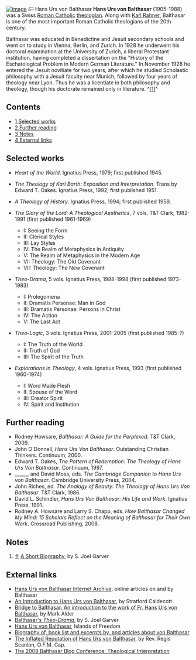 [![image](images/3/30/Balthasar.jpg)](http://www.theopedia.com/File:Balthasar.jpg)
[![image](data:image/png;base64,iVBORw0KGgoAAAANSUhEUgAAAA8AAAALCAAAAACFLIiAAAAAAnRSTlMA/1uRIrUAAABPSURBVAjXY/j///+5vXDwjAHIr26ZAgXZe8H8a/+hoIcw/9nevdVL9+79DuPvzQYZFPUezu8BMZLXgkExnD8HAu6hqv//n+HZVjD4DuUDAKlChD3fj6aPAAAAAElFTkSuQmCC)](http://www.theopedia.com/File:Balthasar.jpg "Enlarge")
Hans Urs von Balthasar
**Hans Urs von Balthasar** (1905-1988) was a Swiss
[Roman Catholic](Roman_Catholic "Roman Catholic")
[theologian](Theologian "Theologian"). Along with
[Karl Rahner](Karl_Rahner "Karl Rahner"), Balthasar is one of the
most important Roman Catholic theologians of the 20th century.

Balthasar was educated in Benedictine and Jesuit secondary schools
and went on to study in Vienna, Berlin, and Zurich. In 1928 he
underwent his doctoral examination at the University of Zurich, a
liberal Protestant institution, having completed a dissertation on
the "History of the Eschatological Problem in Modern German
Literature." In November 1928 he entered the Jesuit novitiate for
two years, after which he studied Scholastic philosophy with a
Jesuit faculty near Munich, followed by four years of theology near
Lyon. Thus he was a licentiate in both philosophy and theology,
though his doctorate remained only in literature. ^[[1]](#note-0)^


## Contents

-   [1 Selected works](#Selected_works)
-   [2 Further reading](#Further_reading)
-   [3 Notes](#Notes)
-   [4 External links](#External_links)

## Selected works

-   *Heart of the World*. Ignatius Press, 1979; first published
    1945.
-   *The Theology of Karl Barth: Exposition and Interpretation*.
    Trans by Edward T. Oakes. Ignatius Press, 1992; first published
    1951.
-   *A Theology of History*. Ignatius Press, 1994; first published
    1959.
-   *The Glory of the Lord: A Theological Aesthetics*, 7 vols. T&T
    Clark, 1982-1991 (first published 1961-1969)
    -   I: Seeing the Form
    -   II: Clerical Styles
    -   III: Lay Styles
    -   IV: The Realm of Metaphysics in Antiquity
    -   V: The Realm of Metaphysics in the Modern Age
    -   VI: Theology: The Old Covenant
    -   VII: Theology: The New Covenant

-   *Theo-Drama*, 5 vols. Ignatius Press, 1988-1998 (first
    published 1973-1983)
    -   I: Prolegomena
    -   II: Dramatis Personae: Man in God
    -   III: Dramatis Personae: Persons in Christ
    -   IV: The Action
    -   V: The Last Act

-   *Theo-Logic*, 3 vols. Ignatius Press, 2001-2005 (first
    published 1985-?)
    -   I: The Truth of the World
    -   II: Truth of God
    -   III: The Spirit of the Truth

-   *Explorations in Theology*, 4 vols. Ignatius Press, 1993 (first
    published 1960-1974)
    -   I: Word Made Flesh
    -   II: Spouse of the Word
    -   III: Creator Spirit
    -   IV: Spirit and Institution


## Further reading

-   Rodney Howsare, *Balthasar: A Guide for the Perplexed*. T&T
    Clark, 2009.
-   John O'Donnell, *Hans Urs Von Balthasar*. Outstanding Christian
    Thinkers. Continuum, 2000.
-   Edward T. Oakes,
    *The Pattern of Redemption: The Theology of Hans Urs Von Balthasar*.
    Continuum, 1997.
-   \_\_\_\_\_\_ and David Moss, eds.
    *The Cambridge Companion to Hans Urs von Balthasar*. Cambridge
    University Press, 2004.
-   John Riches, ed.
    *The Analogy of Beauty: The Theology of Hans Urs Von Balthasar*.
    T&T Clark, 1986.
-   David L. Schindler,
    *Hans Urs Von Balthasar: His Life and Work*. Ignatius Press, 1991.
-   Rodney A. Howsare and Larry S. Chapp, eds.
    *How Balthasar Changed My Mind: 15 Scholars Reflect on the Meaning of Balthasar for Their Own Work*.
    Crossroad Publishing, 2008.

## Notes

1.  [↑](#ref-0)
    [A Short Biography](http://www.joelgarver.com/writ/theo/balt/bio.htm),
    by S. Joel Garver

## External links

-   [Hans Urs von Balthasar Internet Archive](http://www.ratzingerfanclub.com/Balthasar/),
    online articles on and by Balthasar
-   [An Introduction to Hans Urs von Balthasar](http://www.catholiceducation.org/articles/religion/re0486.html),
    by Stratford Caldecott
-   [Bridge to Balthasar: An introduction to the work of Fr. Hans Urs von Balthasar](http://www.christendom-awake.org/pages/balthasa/balthasa.html),
    by Mark Alder
-   [Balthasar's *Theo-Drama*](http://www.joelgarver.com/writ/theo/balt/drama.htm),
    by S. Joel Garver
-   [Hans Urs von Balthasar](http://www.island-of-freedom.com/BALTHAS.HTM),
    Islands of Freedom
-   [Biography of, book list and excerpts by, and articles about von Balthasar](http://www.ignatiusinsight.com/authors/vonbalthasar.asp)
-   [The Inflated Reputation of Hans Urs von Balthasar](http://www.catholicculture.org/library/view.cfm?recnum=3344),
    by Rev. Regis Scanlon, O.F.M. Cap.
-   [The 2008 Balthasar Blog Conference: Theological Interpretation](http://fireandrose.blogspot.com/2008/03/2008-balthasar-blog-conference-index.html)



